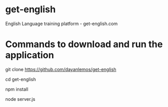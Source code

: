 # get-english
English Language training platform - get-english.com

# Commands to download and run the application

git clone https://github.com/dayanlemos/get-english

cd get-english

npm install

node server.js
